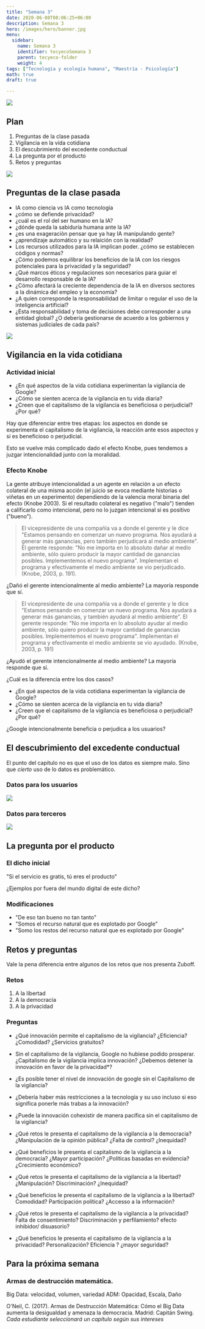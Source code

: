 ```yaml
---
title: "Semana 3"
date: 2020-06-08T08:06:25+06:00
description: Semana 3
hero: /images/hero/banner.jpg
menu:
  sidebar:
    name: Semana 3
    identifier: tecyecoSemana 3
    parent: tecyeco-folder
    weight: 4
tags: ["Tecnología y ecología humana", "Maestría - Psicología"]
math: true
draft: true

---
```


![](/images/site/borde.jpg)

## Plan
1. Preguntas de la clase pasada
1. Vigilancia en la vida cotidiana
1. El descubrimiento del excedente conductual 
1. La pregunta por el producto
1. Retos y preguntas


![](/images/site/borde.jpg)


## Preguntas de la clase pasada

- IA como ciencia vs IA como tecnología
- ¿cómo se defiende privacidad?
- ¿cuál es el rol del ser humano en la IA?
- ¿dónde queda la sabiduría humana ante la IA?
- ¿es una exageraciòn pensar que ya hay IA manipulando gente?
- ¿aprendizaje automático y su relaición con la realidad?
- Los recursos utilizados para la IA implican poder. ¿cómo se establecen códigos y normas? 
- ¿Cómo podemos equilibrar los beneficios de la IA con los riesgos potenciales para la privacidad y la
seguridad?
- ¿Qué marcos éticos y regulaciones son necesarios para guiar el desarrollo responsable de la IA?
- ¿Cómo afectará la creciente dependencia de la IA en diversos sectores a la dinámica del empleo y
la economía?
- ¿A quien corresponde la responsabilidad de limitar o regular el uso de la
inteligencia artificial?
- ¿Esta responsabilidad y toma de decisiones debe corresponder a una entidad
global? ¿O debería gestionarse de acuerdo a los gobiernos y sistemas
judiciales de cada país?

![](/images/site/borde.jpg)


## Vigilancia en la vida cotidiana


### Actividad inicial

- ¿En qué aspectos de la vida cotidiana experimentan la vigilancia de Google?
- ¿Cómo se sienten acerca de la vigilancia en tu vida diaria?
- ¿Creen que el capitalismo de la vigilancia es beneficiosa o perjudicial? ¿Por qué?


Hay que diferenciar entre tres etapas: los aspectos en donde se experimenta el capitalismo de la vigilancia, la reacción ante esos aspectos y si es beneficioso o perjudicial.

Esto se vuelve más complicado dado el efecto Knobe, pues tendemos a juzgar intencionalidad junto con la moralidad.

### Efecto Knobe

La gente atribuye intencionalidad a un agente en relación a un efecto colateral de una misma acción (el juicio se evoca mediante historias o viñetas en un experimento) dependiendo de la valencia moral binaria del efecto (Knobe 2003). Si el resultado colateral es negativo ("malo") tienden a calificarlo como intencional, pero no lo juzgan intencional si es positivo ("bueno"). 




> El vicepresidente de una compañía va a donde el gerente y le dice "Estamos pensando en comenzar un nuevo programa. Nos ayudará a generar más ganancias, pero también perjudicará al medio ambiente". El gerente responde: "No me importa en lo absoluto dañar al medio ambiente, sólo quiero producir la mayor cantidad de ganancias posibles. Implementemos el nuevo programa". Implementan el programa y efectivamente el medio ambiente se vio perjudicado. (Knobe, 2003, p. 191).

¿Dañó el gerente intencionalmente al medio ambiente? La mayoría responde que sí. 


> El vicepresidente de una compañía va a donde el gerente y le dice "Estamos pensando en comenzar un nuevo programa. Nos ayudará a generar más ganancias, y también ayudará al medio ambiente". El gerente responde: "No me importa en lo absoluto ayudar al medio ambiente, sólo quiero producir la mayor cantidad de ganancias posibles. Implementemos el nuevo programa". Implementan el programa y efectivamente el medio ambiente se vio ayudado. (Knobe, 2003, p. 191)

¿Ayudó el gerente intencionalmente al medio ambiente? La mayoría responde que sí. 

¿Cuál es la diferencia entre los dos casos?



- ¿En qué aspectos de la vida cotidiana experimentan la vigilancia de Google?
- ¿Cómo se sienten acerca de la vigilancia en tu vida diaria?
- ¿Creen que el capitalismo de la vigilancia es beneficiosa o perjudicial? ¿Por qué?

¿Google intencionalmente beneficia o perjudica a los usuarios?


## El descubrimiento del excedente conductual


El punto del capítulo no es que el uso de los datos es siempre malo. Sino que *cierto* uso de lo datos es problemático. 


### Datos para los usuarios 


![](/courses/tecyeco/img/19.png)



### Datos para terceros


![](/courses/tecyeco/img/18.png)



## La pregunta por el producto

### El dicho inicial

"Si el servicio es gratis, tú eres el producto"

¿Ejemplos por fuera del mundo digital de este dicho?

### Modificaciones
- "De eso tan bueno no tan tanto"
- "Somos el recurso natural que es explotado por Google"
- "Somo los restos del recurso natural que es explotado por Google"


## Retos y preguntas

Vale la pena diferencia entre algunos de los retos que nos presenta Zuboff.

### Retos
1. A la libertad
1. A la democracia
1. A la privacidad 

### Preguntas

- ¿Qué innovación permite el capitalismo de la vigilancia? ¿Eficiencia? ¿Comodidad? ¿Servicios gratuitos?

- Sin el capitalismo de la vigilancia, Google no hubiese podido prosperar. ¿Capitalismo de la vigilancia implica innovación? ¿Debemos detener la innovación en favor de la privacidad*?

- ¿Es posible tener el nivel de innovación de google sin el Capitalismo de la vigilancia?

- ¿Debería haber más restricciones a la tecnología y su uso incluso si eso significa ponerle más trabas a la innovación?

- ¿Puede la innovación cohexistir de manera pacífica sin el capitalismo de la vigilancia?


- ¿Qué retos le presenta el capitalismo de la vigilancia a la democracia? ¿Manipulación de la opinión pública? ¿Falta de control? ¿Inequidad?

- ¿Qué beneficios le presenta el capitalismo de la vigilancia a la democracia? ¿Mayor participación? ¿Políticas basadas en evidencia? ¿Crecimiento económico?

- ¿Qué retos le presenta el capitalismo de la vigilancia a la libertad? ¿Manipulación? Discriminación? ¿Inequidad?

- ¿Qué beneficios le presenta el capitalismo de la vigilancia a la libertad? Comodidad? Participación política? ¿Accesso a la información?


- ¿Qué retos le presenta el capitalismo de la vigilancia a la privacidad? Falta de consentimiento? Discriminación y perfilamiento? efecto inhibidor/ disuasorio?

- ¿Qué beneficios le presenta el capitalismo de la vigilancia a la privacidad? Personalización? Eficiencia ? ¿mayor seguridad?



## Para la próxima semana

### Armas de destrucción matemática. 

Big Data: velocidad, volumen, variedad
ADM: Opacidad, Escala, Daño

O'Neil, C. (2017). Armas de Destrucción Matemática: Cómo el Big Data aumenta la desigualdad y amenaza la democracia. Madrid: Capitán Swing. *Cada estudiante seleccionará un capítulo según sus intereses*
